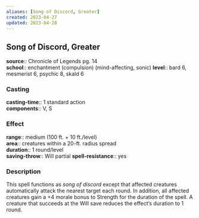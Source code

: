 ```yaml
---
aliases: [Song of Discord, Greater]
created: 2023-04-27
updated: 2023-04-28
---
```


## Song of Discord, Greater

**source**:: Chronicle of Legends pg. 14  
**school**:: enchantment (compulsion) (mind-affecting, sonic)
**level**:: bard 6, mesmerist 6, psychic 8, skald 6

### Casting

**casting-time**:: 1 standard action  
**components**:: V, S

### Effect

**range**:: medium (100 ft. + 10 ft./level)  
**area**:: creatures within a 20-ft. radius spread  
**duration**:: 1 round/level  
**saving-throw**:: Will partial
**spell-resistance**:: yes

### Description

This spell functions as *song of discord* except that affected creatures automatically attack the nearest target each round. In addition, all affected creatures gain a +4 morale bonus to Strength for the duration of the spell. A creature that succeeds at the Will save reduces the effect’s duration to 1 round.
